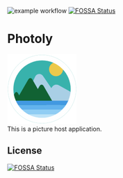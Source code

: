 ![example workflow](https://github.com/WiscWebGroup/photoly/actions/workflows/codeql-analysis.yml/badge.svg)
[![FOSSA Status](https://app.fossa.com/api/projects/git%2Bgithub.com%2FWiscWebGroup%2Fphotoly.svg?type=shield)](https://app.fossa.com/projects/git%2Bgithub.com%2FWiscWebGroup%2Fphotoly?ref=badge_shield)
# Photoly
<img src="https://raw.githubusercontent.com/Harold-y/photoly/main/Logo.png" height="160px" width="160px" />
<br>
This is a picture host application.


## License
[![FOSSA Status](https://app.fossa.com/api/projects/git%2Bgithub.com%2FWiscWebGroup%2Fphotoly.svg?type=large)](https://app.fossa.com/projects/git%2Bgithub.com%2FWiscWebGroup%2Fphotoly?ref=badge_large)
